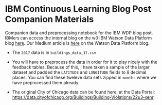 # IBM Continuous Learning Blog Post Companion Materials
Companion data and preprocessing notebook for the IBM WDP blog post. 
IBMers can access the internal blog on the w3 IBM Watson Data Platform blog [here](https://w3-connections.ibm.com/blogs/2aebb2ff-a9d6-4523-a34a-dbc2c5e7d872/entry/Continuous_Learning_on_Watson_Data_Platform?lang=en_us). Our Medium article is [here](https://medium.com/@adammassachi/continuous-learning-on-watson-data-platform-cc39f3fd5042) on the Watson Data Platform blog. 


- The `2017` data is in `buildings_data_17.csv`

- You will have to preprocess the data in order for it to play nicely with the feedback tables. Because of this, I have taken a sample of the larger dataset and padded the `LATITUDE` and `LONGITUDE` fields to 6 decimal places. You can find these tweleve data sets zipped in `months` where we have preprocessed them already. 

- The original City of Chicago data can be found here, at the Data Portal: https://data.cityofchicago.org/Buildings/Building-Violations/22u3-xenr



